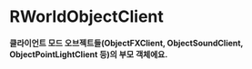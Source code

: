 # **RWorldObjectClient**

 **클라이언트 모드 오브젝트들(ObjectFXClient, ObjectSoundClient, ObjectPointLightClient 등)의 부모 객체에요.** 
